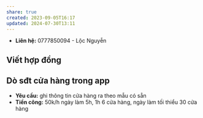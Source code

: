```yaml
---
share: true
created: 2023-09-05T16:17
updated: 2024-07-30T13:11
---
```

- **Liên hệ:** 0777850094 - Lộc Nguyễn
## Viết hợp đồng
## Dò sđt cửa hàng trong app 
- **Yêu cầu:** ghi thông tin cửa hàng ra theo mẫu có sẵn
- **Tiền công:** 50k/h ngày làm 5h, 1h 6 cửa hàng, ngày làm tối thiểu 30 cửa hàng
